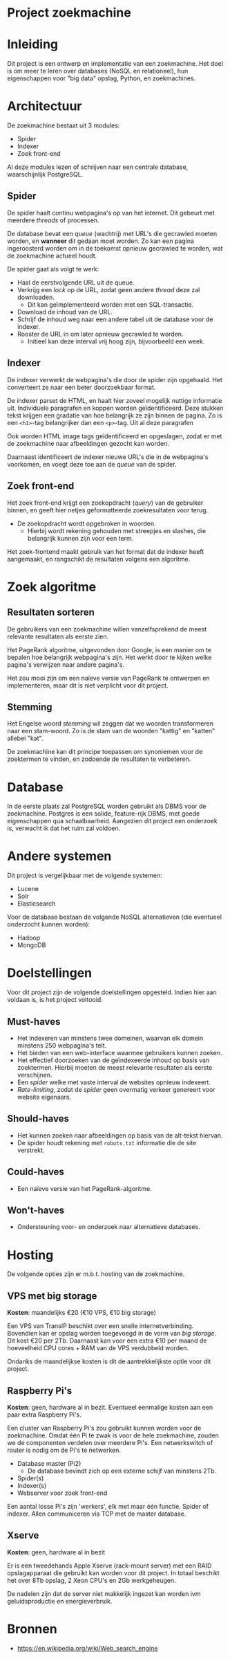 # Project zoekmachine

# Inleiding

Dit project is een ontwerp en implementatie van een zoekmachine. Het doel is om meer te leren over databases (NoSQL en relationeel), hun eigenschappen voor "big data" opslag, Python, en zoekmachines.

# Architectuur

De zoekmachine bestaat uit 3 modules:

* Spider
* Indexer
* Zoek front-end

Al deze modules lezen of schrijven naar een centrale database, waarschijnlijk PostgreSQL.

## Spider

De spider haalt continu webpagina's op van het internet. Dit gebeurt met meerdere *threads* of processen.

De database bevat een *queue* (wachtrij) met URL's die gecrawled moeten worden, en **wanneer** dit gedaan moet worden.
Zo kan een pagina ingeroosterd worden om in de toekomst opnieuw gecrawled te worden, wat de zoekmachine actueel houdt.

De spider gaat als volgt te werk:

* Haal de eerstvolgende URL uit de queue.
* Verkrijg een *lock* op de URL, zodat geen andere *thread* deze zal downloaden.
	* Dit kan geïmplementeerd worden met een SQL-transactie.
* Download de inhoud van de URL.
* Schrijf de inhoud weg naar een andere tabel uit de database voor de indexer.
* Rooster de URL in om later opnieuw gecrawled te worden.
	* Initieel kan deze interval vrij hoog zijn, bijvoorbeeld een week.

## Indexer

De indexer verwerkt de webpagina's die door de 
spider zijn opgehaald. Het converteert ze naar een beter doorzoekbaar format.

De indexer parset de HTML, en haalt hier zoveel mogelijk nuttige informatie uit.
Individuele paragrafen en koppen worden geïdentificeerd. Deze stukken tekst krijgen een gradatie van hoe belangrijk ze zijn binnen de pagina. Zo is een `<h1>`-tag belangrijker dan een `<p>`-tag.
Uit al deze paragrafen 

Ook worden HTML image tags geïdentificeerd en opgeslagen, zodat er met de zoekmachine naar afbeeldingen gezocht kan worden.

Daarnaast identificeert de indexer nieuwe URL's die in de webpagina's voorkomen, en voegt deze toe aan de *queue* van de spider.

## Zoek front-end

Het zoek front-end krijgt een zoekopdracht (*query*) van de gebruiker binnen, en geeft hier netjes geformatteerde zoekresultaten voor terug.

* De zoekopdracht wordt opgebroken in woorden.
	* Hierbij wordt rekening gehouden met streepjes en slashes, die belangrijk kunnen zijn voor een term.

Het zoek-frontend maakt gebruik van het format dat de indexer heeft aangemaakt, en rangschikt de resultaten volgens een algoritme.

# Zoek algoritme

## Resultaten sorteren

De gebruikers van een zoekmachine willen vanzelfsprekend de meest relevante resultaten als eerste zien.

Het PageRank algoritme, uitgevonden door Google, is een manier om te bepalen hoe belangrijk webpagina's zijn. Het werkt door te kijken welke pagina's verwijzen naar andere pagina's.

Het zou mooi zijn om een naïeve versie van PageRank te ontwerpen en implementeren, maar dit is niet verplicht voor dit project.

## Stemming

Het Engelse woord *stemming* wil zeggen dat we woorden transformeren naar een stam-woord. Zo is de stam van de woorden "kattig" en "katten" allebei "kat".

De zoekmachine kan dit principe toepassen om synoniemen voor de zoektermen te vinden, en zodoende de resultaten te verbeteren.

# Database

In de eerste plaats zal PostgreSQL worden gebruikt als DBMS voor de zoekmachine.
Postgres is een solide, feature-rijk DBMS, met goede eigenschappen qua schaalbaarheid.
Aangezien dit project een onderzoek is, verwacht ik dat het ruim zal voldoen.

# Andere systemen

Dit project is vergelijkbaar met de volgende systemen:

* Lucene
* Solr
* Elasticsearch

Voor de database bestaan de volgende NoSQL alternatieven (die eventueel onderzocht kunnen worden):

* Hadoop
* MongoDB

# Doelstellingen

Voor dit project zijn de volgende doelstellingen opgesteld. Indien hier aan voldaan is, is het project voltooid.

## Must-haves

* Het indexeren van minstens twee domeinen, waarvan elk domein minstens 250 webpagina's telt.
* Het bieden van een web-interface waarmee gebruikers kunnen zoeken.
* Het effectief doorzoeken van de geïndexeerde inhoud op basis van zoektermen. Hierbij moeten de meest relevante resultaten als eerste verschijnen.
* Een *spider* welke met vaste interval de websites opnieuw indexeert.
* *Rate-limiting*, zodat de *spider* geen overmatig verkeer genereert voor website eigenaars.

## Should-haves

* Het kunnen zoeken naar afbeeldingen op basis van de alt-tekst hiervan.
* De spider houdt rekening met `robots.txt` informatie die de site verstrekt.

## Could-haves

* Een naïeve versie van het PageRank-algoritme.

## Won't-haves

* Ondersteuning voor- en onderzoek naar alternatieve databases.

# Hosting

De volgende opties zijn er m.b.t. hosting van de zoekmachine.

## VPS met big storage

**Kosten**: maandelijks €20 (€10 VPS, €10 big storage)

Een VPS van TransIP beschikt over een snelle internetverbinding. Bovendien kan er opslag worden toegevoegd in de vorm van *big storage*. Dit kost €20 per 2Tb. Daarnaast kan voor een extra €10 per maand de hoeveelheid CPU cores + RAM van de VPS verdubbeld worden.

Ondanks de maandelijkse kosten is dit de aantrekkelijkste optie voor dit project.

## Raspberry Pi's

**Kosten**: geen, hardware al in bezit. Eventueel eenmalige kosten aan een paar extra Raspberry Pi's.

Een cluster van Raspberry Pi's zou gebruikt kunnen worden voor de zoekmachine. Omdat één Pi te zwak is voor de hele zoekmachine, zouden we de componenten verdelen over meerdere Pi's. Een netwerkswitch of router is nodig om de Pi's te netwerken.

* Database master (Pi2)
	* De database bevindt zich op een externe schijf van minstens 2Tb.
* Spider(s)
* Indexer(s)
* Webserver voor zoek front-end

Een aantal losse Pi's zijn 'werkers', elk met maar één functie. Spider of indexer. Allen communiceren via TCP met de master database.

## Xserve

**Kosten**: geen, hardware al in bezit

Er is een tweedehands Apple Xserve (rack-mount server) met een RAID opslagapparaat die gebruikt kan worden voor dit project. In totaal beschikt het over 8Tb opslag, 2 Xeon CPU's en 2Gb werkgeheugen.

De nadelen zijn dat de server niet makkelijk ingezet kan worden ivm geluidsproductie en energieverbruik.

# Bronnen

* https://en.wikipedia.org/wiki/Web_search_engine